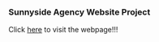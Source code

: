 ### Sunnyside Agency Website Project


Click [here](https://abielkiflu.github.io/sunnyside-agency/) to visit the webpage!!!
